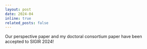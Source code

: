 ```yaml
---
layout: post
date: 2024-04
inline: true
related_posts: false
---
```


Our perspective paper and my doctoral consortium paper have been accepted to SIGIR 2024!